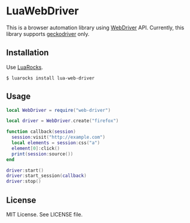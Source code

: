 # LuaWebDriver

This is a browser automation library using [WebDriver](https://www.w3.org/TR/webdriver/) API.
Currently, this library supports [geckodriver](https://github.com/mozilla/geckodriver) only.

## Installation

Use [LuaRocks](https://luarocks.org/).

```
$ luarocks install lua-web-driver
```

## Usage

```lua
local WebDriver = require("web-driver")

local driver = WebDriver.create("firefox")

function callback(session)
  session:visit("http://example.com")
  local elements = session:css("a")
  element[0]:click()
  print(session:source())
end

driver:start()
driver:start_session(callback)
driver:stop()
```

## License

MIT License. See LICENSE file.
